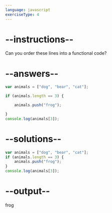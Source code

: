 ```yaml
---
language: javascript
exerciseType: 4
---
```


# --instructions--

Can you order these lines into a functional code?

# --answers--

```javascript
var animals = ["dog", "bear", "cat"];
```

```javascript
if (animals.length == 3) {
```

```javascript
    animals.push("frog");
```

```javascript
}
console.log(animals[3]);
```

# --solutions--

```javascript
var animals = ["dog", "bear", "cat"];
if (animals.length == 3) {
    animals.push("frog");
}
console.log(animals[3]);
```

# --output--

frog
